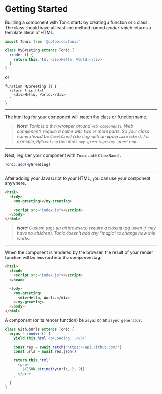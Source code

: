 # Getting Started

Building a component with Tonic starts by creating a function or a class.
The class should have at least one method named *render* which returns a template literal
of HTML.

```js
import Tonic from '@optoolco/tonic'

class MyGreeting extends Tonic {
  render () {
    return this.html`<div>Hello, World.</div>`
  }
}
```

or

```
function MyGreeting () {
  return this.html`
    <div>Hello, World.</div>
  `
}
```

---

The html tag for your component will match the class or function name.

> <i><b>Note</b>: Tonic is a thin wrapper around `web components`. Web
> components require a name with two or more parts. So your class name should
> be `CamelCased` (starting with an uppercase letter). For exmaple, `MyGreeting`
> becomes `<my-greeting></my-greeting>`.</i>

---

Next, register your component with `Tonic.add(ClassName)`.

```js
Tonic.add(MyGreeting)
```

---

After adding your Javascript to your HTML, you can use your component anywhere.

```html
<html>
  <body>
    <my-greeting></my-greeting>

    <script src="index.js"></script>
  </body>
</html>
```

> <i><b>Note</b>: Custom tags (in all browsers) require a closing tag (even if
> they have no children). Tonic doesn't add any "magic" to change how this works.</i>

---

When the component is rendered by the browser, the result of your render
function will be inserted into the component tag.

```html
<html>
  <head>
    <script src="index.js"></script>
  </head>

  <body>
    <my-greeting>
      <div>Hello, World.</div>
    </my-greeting>
  </body>
</html>
```

A component (or its render function) be `async` or an `async generator`.

```js
class GithubUrls extends Tonic {
  async * render () {
    yield this.html`<p>Loading...</p>`

    const res = await fetch('https://api.github.com/')
    const urls = await res.json()

    return this.html`
      <pre>
        ${JSON.stringify(urls, 2, 2)}
      </pre>
    `
  }
}
```

[0]:https://developer.mozilla.org/en-US/docs/Web/JavaScript/Reference/Classes
[1]:https://developer.mozilla.org/en-US/docs/Web/JavaScript/Reference/Template_literals
[2]:https://caniuse.com/#search=domcontentloaded
